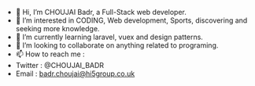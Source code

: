 - 👋 Hi, I’m CHOUJAI Badr, a Full-Stack web developer.
- 👀 I’m interested in CODING, Web development, Sports, discovering and seeking more knowledge.
- 🌱 I’m currently learning laravel, vuex and design patterns.
- 💞️ I’m looking to collaborate on anything related to programing.
- 📫 How to reach me : 
- Twitter : @CHOUJAI_BADR
- Email : badr.choujai@hi5group.co.uk

<!---
if you are looking for hardwork and skill you are in the right place :).
--->
